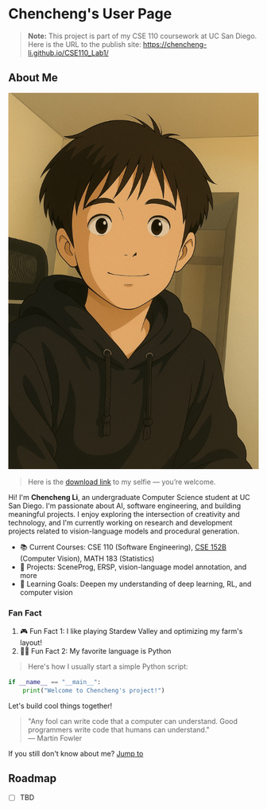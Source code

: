 # Chencheng's User Page

> **Note:** This project is part of my CSE 110 coursework at UC San Diego. Here is the URL to the publish site: <https://chencheng-li.github.io/CSE110_Lab1/>

## About Me

![Selfie](assets/selfie.jpeg)

> Here is the [download link](assets/selfie.jpeg) to my selfie — you’re welcome.

Hi! I'm **Chencheng Li**, an undergraduate Computer Science student at UC San Diego. I'm passionate about AI, software engineering, and building meaningful projects. I enjoy exploring the intersection of creativity and technology, and I'm currently working on research and development projects related to vision-language models and procedural generation.

- 📚 Current Courses: CSE 110 (Software Engineering), [CSE 152B](https://cseweb.ucsd.edu/~mkchandraker/classes/CSE152B/Spring2025/) (Computer Vision), MATH 183 (Statistics)
- 💼 Projects: SceneProg, ERSP, vision-language model annotation, and more
- 🌱 Learning Goals: Deepen my understanding of deep learning, RL, and computer vision

### Fan Fact

1. 🎮 Fun Fact 1: I like playing Stardew Valley and optimizing my farm's layout!
2. 🧑‍💻 Fun Fact 2: My favorite language is Python

> Here's how I usually start a simple Python script:

```python
if __name__ == "__main__":
    print("Welcome to Chencheng's project!")
```


Let's build cool things together!

> "Any fool can write code that a computer can understand. Good programmers write code that humans can understand."  
> — Martin Fowler


If you still don't know about me? [Jump to](#about-me)

## Roadmap

- [ ] TBD